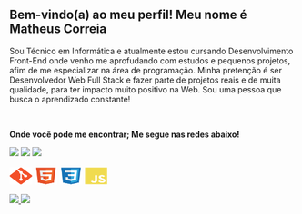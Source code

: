 ## Bem-vindo(a) ao meu perfil! Meu nome é Matheus Correia

Sou Técnico em Informática e atualmente estou cursando Desenvolvimento Front-End onde venho me aprofudando com estudos e pequenos projetos, afim de me especializar na área de programação. Minha pretenção é ser Desenvolvedor Web Full Stack e fazer parte de projetos reais e de muita qualidade, para ter impacto muito positivo na Web. Sou uma pessoa que busca o aprendizado constante!

<br>
 
**Onde você pode me encontrar; Me segue nas redes abaixo!**
 
<div> 
  <a href="https://instagram.com/matheuscorreia92" target="_blank"><img src="https://img.shields.io/badge/-Instagram-%23E4405F?style=for-the-badge&logo=instagram&logoColor=white" target="_blank"></a> 
  <a href = "mailto:matheuscorreiacode@gmail.com"><img src="https://img.shields.io/badge/-Gmail-%23333?style=for-the-badge&logo=gmail&logoColor=white" target="_blank"></a>
  <a href="https://www.linkedin.com/in/matheuscorreiacode/" target="_blank"><img src="https://img.shields.io/badge/-LinkedIn-%230077B5?style=for-the-badge&logo=linkedin&logoColor=white"></a>
</div>
    
<div style="display: inline_block"><br>
  <img align="center" alt="GIT" height="30" width="40" src="https://raw.githubusercontent.com/devicons/devicon/master/icons/git/git-original.svg">
  <img align="center" alt="HTML" height="30" width="40" src="https://raw.githubusercontent.com/devicons/devicon/master/icons/html5/html5-original.svg">
  <img align="center" alt="CSS" height="30" width="40" src="https://raw.githubusercontent.com/devicons/devicon/master/icons/css3/css3-original.svg">
  <img align="center" alt="Js" height="30" width="40" src="https://raw.githubusercontent.com/devicons/devicon/master/icons/javascript/javascript-plain.svg">
</div>

<br>

 <div>
   <a href="https://github.com/matheuscorreiadev">
   <img height="180em" src="https://github-readme-stats.vercel.app/api?username=matheuscorreiadev&show_icons=true&theme=tokyonight&include_all_commits=true&count_private=true"/>
   <img height="180em" src="https://github-readme-stats.vercel.app/api/top-langs/?username=matheuscorreiadev&layout=compact&langs_count=6&theme=tokyonight"/>
</div>
